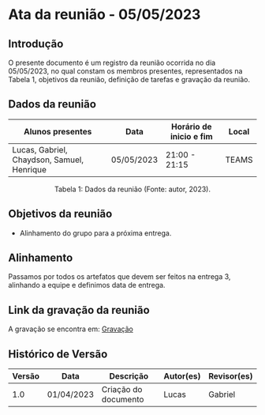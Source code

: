 # Ata da reunião - 05/05/2023

## Introdução

O presente documento é um registro da reunião ocorrida no dia 05/05/2023, no qual constam os membros presentes, representados na Tabela 1, objetivos da reunião, definição de tarefas e gravação da reunião.

## Dados da reunião

| Alunos presentes                           | Data       | Horário de inicio e fim | Local |
| ------------------------------------------ | ---------- | ----------------------- | ----- |
| Lucas, Gabriel, Chaydson, Samuel, Henrique | 05/05/2023 | 21:00 - 21:15           | TEAMS |

<div style="text-align: center">
<p> Tabela 1: Dados da reunião (Fonte: autor, 2023). </p>
</div>

## Objetivos da reunião

- Alinhamento do grupo para a próxima entrega.

## Alinhamento

Passamos por todos os artefatos que devem ser feitos na entrega 3, alinhando a equipe e definimos data de entrega.

## Link da gravação da reunião

A gravação se encontra em: [Gravação](https://youtu.be/o_azS2RMW9w)

## Histórico de Versão

| Versão | Data       | Descrição            | Autor(es) | Revisor(es) |
| ------ | ---------- | -------------------- | --------- | ----------- |
| 1.0    | 01/04/2023 | Criação do documento | Lucas     | Gabriel     |
